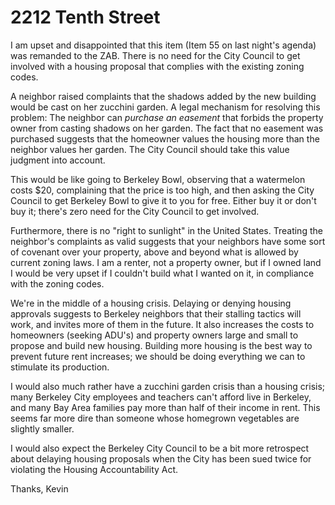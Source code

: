 # 2212 Tenth Street

I am upset and disappointed that this item (Item 55 on last night's agenda) was remanded to the ZAB. There is no need for the City Council to get involved with a housing proposal that complies with the existing zoning codes.

A neighbor raised complaints that the shadows added by the new building would be cast on her zucchini garden. A legal mechanism for resolving this problem: The neighbor can _purchase an easement_ that forbids the property owner from casting shadows on her garden. The fact that no easement was purchased suggests that the homeowner values the housing more than the neighbor values her garden. The City Council should take this value judgment into account.

This would be like going to Berkeley Bowl, observing that a watermelon costs $20, complaining that the price is too high, and then asking the City Council to get Berkeley Bowl to give it to you for free. Either buy it or don't buy it; there's zero need for the City Council to get involved.

Furthermore, there is no "right to sunlight" in the United States. Treating the neighbor's complaints as valid suggests that your neighbors have some sort of covenant over your property, above and beyond what is allowed by current zoning laws. I am a renter, not a property owner, but if I owned land I would be very upset if I couldn't build what I wanted on it, in compliance with the zoning codes.

We're in the middle of a housing crisis. Delaying or denying housing approvals suggests to Berkeley neighbors that their stalling tactics will work, and invites more of them in the future. It also increases the costs to homeowners (seeking ADU's) and property owners large and small to propose and build new housing. Building more housing is the best way to prevent future rent increases; we should be doing everything we can to stimulate its production.

I would also much rather have a zucchini garden crisis than a housing crisis; many Berkeley City employees and teachers can't afford live in Berkeley, and many Bay Area families pay more than half of their income in rent. This seems far more dire than someone whose homegrown vegetables are slightly smaller.

I would also expect the Berkeley City Council to be a bit more retrospect about delaying housing proposals when the City has been sued twice for violating the Housing Accountability Act.

Thanks,
Kevin
